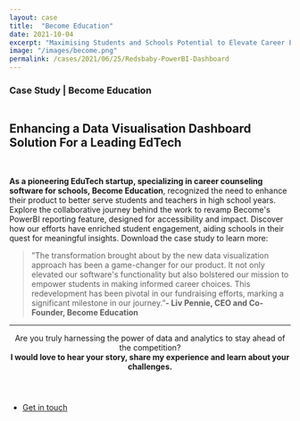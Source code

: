 ```yaml
---
layout: case
title:  "Become Education"
date: 2021-10-04
excerpt: "Maximising Students and Schools Potential to Elevate Career Exploration using PowerBI Dashboards"
image: "/images/become.png"
permalink: /cases/2021/06/25/Redsbaby-PowerBI-Dashboard
---
```



<h3>Case Study | Become Education</h3>
<span class="image left"><img src="{{ "/images/becomelogo.jpg" | absolute_url }}" alt="" /></span>
<h2>Enhancing a Data Visualisation Dashboard Solution For a Leading EdTech</h2>

<br>

<strong>As a pioneering EduTech startup, specializing in
career counseling software for schools, Become Education</strong>, recognized the need to enhance their product to better serve students and teachers in high school years. Explore the collaborative journey behind the work to revamp Become's PowerBI reporting feature, designed for accessibility and impact. Discover how our efforts have enriched student engagement, aiding schools in their quest for meaningful insights. Download the case study to learn more:


<script async data-uid="2fc7eb6304" src="https://thoughtful-builder-4808.ck.page/2fc7eb6304/index.js"></script>



<blockquote>”The transformation brought about by the new data visualization approach has been a game-changer for our product.
It not only elevated our software's functionality but also bolstered our mission to empower students in making
informed career choices. This redevelopment has been pivotal in our fundraising efforts, marking a significant milestone in our journey.”<strong>- Liv Pennie, CEO and Co-Founder, Become Education</strong></blockquote>



<hr>
<header class="major">

Are you truly harnessing the power of data and analytics to stay ahead of the competition?
<br>
<strong>I would love to hear your story, share my experience and learn about your challenges.</strong>

</header>



<ul class="actions fit small">
	<li><a href="mailto:felipe@feliperego.com.au" class="button special fit big">Get in touch</a></li>
</ul>

<!-- Go to www.addthis.com/dashboard to customize your tools --> <script type="text/javascript" src="//s7.addthis.com/js/300/addthis_widget.js#pubid=ra-5a5754f09a4aa453"></script>


